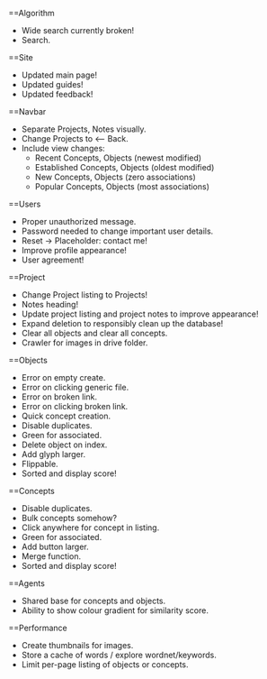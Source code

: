 ==Algorithm
* Wide search currently broken!
* Search.

==Site
* Updated main page!
* Updated guides!
* Updated feedback!

==Navbar
* Separate Projects, Notes visually.
* Change Projects to <-- Back.
* Include view changes:
  * Recent Concepts, Objects (newest modified)
  * Established Concepts, Objects (oldest modified)
  * New Concepts, Objects (zero associations)
  * Popular Concepts, Objects (most associations)

==Users
* Proper unauthorized message.
* Password needed to change important user details.
* Reset -> Placeholder: contact me!
* Improve profile appearance!
* User agreement!

==Project
* Change Project listing to Projects!
* Notes heading!
* Update project listing and project notes to improve appearance!
* Expand deletion to responsibly clean up the database!
* Clear all objects and clear all concepts.
* Crawler for images in drive folder.

==Objects
* Error on empty create.
* Error on clicking generic file.
* Error on broken link.
* Error on clicking broken link.
* Quick concept creation.
* Disable duplicates.
* Green for associated.
* Delete object on index.
* Add glyph larger.
* Flippable.
* Sorted and display score!

==Concepts
* Disable duplicates.
* Bulk concepts somehow?
* Click anywhere for concept in listing.
* Green for associated.
* Add button larger.
* Merge function.
* Sorted and display score!

==Agents
* Shared base for concepts and objects.
* Ability to show colour gradient for similarity score.

==Performance
* Create thumbnails for images.
* Store a cache of words / explore wordnet/keywords.
* Limit per-page listing of objects or concepts.
